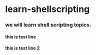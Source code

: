 # learn-shellscripting

### we will learn shell scripting topics.
#### this is test line
####  this is test line 2